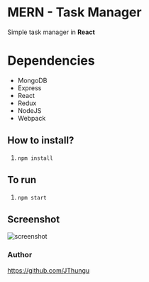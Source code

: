 # MERN - Task Manager

Simple task manager in **React**

# Dependencies

- MongoDB
- Express
- React
- Redux
- NodeJS
- Webpack

## How to install?

1) `npm install`

## To run

1) `npm start`

## Screenshot

![screenshot](https://github.com/JThungu/Task-Manager/blob/master/src/public/img/print.png)

### Author

https://github.com/JThungu

